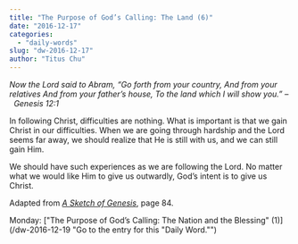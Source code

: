 ```yaml
---
title: "The Purpose of God’s Calling: The Land (6)"
date: "2016-12-17"
categories: 
  - "daily-words"
slug: "dw-2016-12-17"
author: "Titus Chu"
---
```


_Now the Lord said to Abram,_ _“Go forth from your country,_ _And from your relatives_ _And from your father’s house,_ _To the land which I will show you.”_ _–  Genesis 12:1_

In following Christ, difficulties are nothing. What is important is that we gain Christ in our difficulties. When we are going through hardship and the Lord seems far away, we should realize that He is still with us, and we can still gain Him.

We should have such experiences as we are following the Lord. No matter what we would like Him to give us outwardly, God’s intent is to give us Christ.

Adapted from _[A Sketch of Genesis](/book-gen-sketch/ "Go to the listing for this book.")_, page 84.

Monday: ["The Purpose of God’s Calling: The Nation and the Blessing" (1)](/dw-2016-12-19 "Go to the entry for this "Daily Word."")
